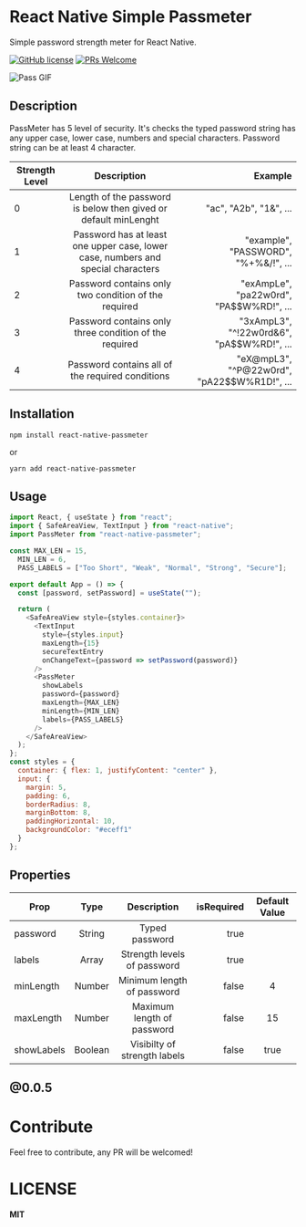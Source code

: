 # React Native Simple Passmeter

Simple password strength meter for React Native.

[![GitHub license](https://img.shields.io/github/license/Naereen/StrapDown.js.svg)](https://github.com/Naereen/StrapDown.js/blob/master/LICENSE)
[![PRs Welcome](https://img.shields.io/badge/PRs-welcome-brightgreen.svg?style=flat-square)](http://makeapullrequest.com)

![Pass GIF](https://github.com/ezranbayantemur/react-native-passmeter/blob/master/assets/passwordExample.gif)

## Description

PassMeter has 5 level of security. It's checks the typed password string has any upper case, lower case, numbers and special characters. Password string can be at least 4 character.

| Strength Level |                                   Description                                    |                                       Example |
| -------------- | :------------------------------------------------------------------------------: | --------------------------------------------: |
| 0              |         Length of the password is below then gived or default minLenght          |                        "ac", "A2b", "1&", ... |
| 1              | Password has at least one upper case, lower case, numbers and special characters |          "example", "PASSWORD", "%+%&/!", ... |
| 2              |               Password contains only two condition of the required               |     "exAmpLe", "pa22w0rd", "PA\$\$W%RD!", ... |
| 3              |              Password contains only three condition of the required              |   "3xAmpL3", "^!22w0rd&6", "pA\$\$W%RD!", ... |
| 4              |                 Password contains all of the required conditions                 | "eX@mpL3", "^P@22w0rd", "pA22\$\$W%R1D!", ... |

## Installation

```
npm install react-native-passmeter
```

or

```
yarn add react-native-passmeter
```

## Usage

```javascript
import React, { useState } from "react";
import { SafeAreaView, TextInput } from "react-native";
import PassMeter from "react-native-passmeter";

const MAX_LEN = 15,
  MIN_LEN = 6,
  PASS_LABELS = ["Too Short", "Weak", "Normal", "Strong", "Secure"];

export default App = () => {
  const [password, setPassword] = useState("");

  return (
    <SafeAreaView style={styles.container}>
      <TextInput
        style={styles.input}
        maxLength={15}
        secureTextEntry
        onChangeText={password => setPassword(password)}
      />
      <PassMeter
        showLabels
        password={password}
        maxLength={MAX_LEN}
        minLength={MIN_LEN}
        labels={PASS_LABELS}
      />
    </SafeAreaView>
  );
};
const styles = {
  container: { flex: 1, justifyContent: "center" },
  input: {
    margin: 5,
    padding: 6,
    borderRadius: 8,
    marginBottom: 8,
    paddingHorizontal: 10,
    backgroundColor: "#eceff1"
  }
};
```

## Properties

| Prop       |  Type   |         Description          | isRequired | Default Value |
| ---------- | :-----: | :--------------------------: | ---------: | :-----------: |
| password   | String  |        Typed password        |       true |               |
| labels     |  Array  | Strength levels of password  |       true |               |
| minLength  | Number  |  Minimum length of password  |      false |       4       |
| maxLength  | Number  |  Maximum length of password  |      false |      15       |
| showLabels | Boolean | Visibilty of strength labels |      false |     true      |

## **@0.0.5**

# Contribute

Feel free to contribute, any PR will be welcomed!

# LICENSE

**MIT**
